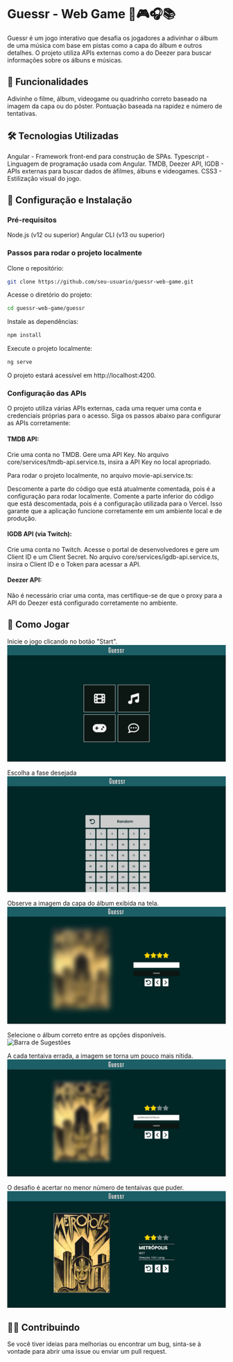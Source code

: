 # Guessr - Web Game 🎥🎮🎧📚

Guessr é um jogo interativo que desafia os jogadores a adivinhar o álbum de uma música com base em pistas como a capa do álbum e outros detalhes. O projeto utiliza APIs externas como a do Deezer para buscar informações sobre os álbuns e músicas.

## 🚀 Funcionalidades
Adivinhe o filme, álbum, videogame ou quadrinho correto baseado na imagem da capa ou do pôster.
Pontuação baseada na rapidez e número de tentativas.

## 🛠️ Tecnologias Utilizadas
Angular - Framework front-end para construção de SPAs.
Typescript - Linguagem de programação usada com Angular.
TMDB, Deezer API, IGDB - APIs externas para buscar dados de áfilmes, álbuns e videogames.
CSS3 - Estilização visual do jogo.

## 🔧 Configuração e Instalação
### Pré-requisitos
Node.js (v12 ou superior)
Angular CLI (v13 ou superior)

### Passos para rodar o projeto localmente
Clone o repositório:
```bash
git clone https://github.com/seu-usuario/guessr-web-game.git
```

Acesse o diretório do projeto:
```bash
cd guessr-web-game/guessr
```

Instale as dependências:
```bash
npm install
```

Execute o projeto localmente:
```bash
ng serve
```
O projeto estará acessível em http://localhost:4200.

### Configuração das APIs
O projeto utiliza várias APIs externas, cada uma requer uma conta e credenciais próprias para o acesso. Siga os passos abaixo para configurar as APIs corretamente:

#### TMDB API:
Crie uma conta no TMDB.
Gere uma API Key.
No arquivo core/services/tmdb-api.service.ts, insira a API Key no local apropriado.

Para rodar o projeto localmente, no arquivo movie-api.service.ts:

Descomente a parte do código que está atualmente comentada, pois é a configuração para rodar localmente.
Comente a parte inferior do código que está descomentada, pois é a configuração utilizada para o Vercel.
Isso garante que a aplicação funcione corretamente em um ambiente local e de produção.

#### IGDB API (via Twitch):
Crie uma conta no Twitch.
Acesse o portal de desenvolvedores e gere um Client ID e um Client Secret.
No arquivo core/services/igdb-api.service.ts, insira o Client ID e o Token para acessar a API.

#### Deezer API:
Não é necessário criar uma conta, mas certifique-se de que o proxy para a API do Deezer está configurado corretamente no ambiente.

## 🎯 Como Jogar
Inicie o jogo clicando no botão "Start".
![Tela inicial](./imgs/1-tela_inicial.png)

Escolha a fase desejada
![Seleção de fases](./imgs/2-seleção_de_fases.png)

Observe a imagem da capa do álbum exibida na tela.
![Tela de fase](./imgs/3-tela_de_fase.png)

Selecione o álbum correto entre as opções disponíveis.
![Barra de Sugestões](./imgs/4-barra_de_sugestões.png)

A cada tentaiva errada, a imagem se torna um pouco mais nítida.
![Tentativa](./imgs/5-tentativa.png)

O desafio é acertar no menor número de tentaivas que puder.
![Acerto](./imgs/6-acerto.png)

## 🧑‍💻 Contribuindo
Se você tiver ideias para melhorias ou encontrar um bug, sinta-se à vontade para abrir uma issue ou enviar um pull request.
